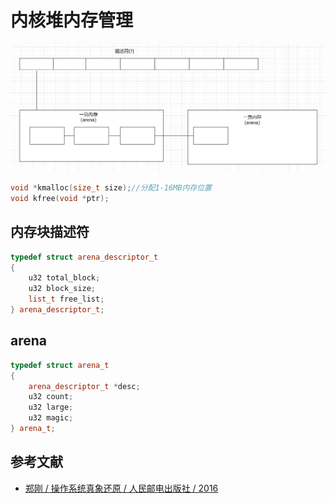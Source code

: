 # 内核堆内存管理

![img](./images/v2-abb353ecba5853e6bdd1adc6a5488f25_720w.png)

```c++
void *kmalloc(size_t size);//分配1-16MB内存位置
void kfree(void *ptr);
```

## 内存块描述符

```c++
typedef struct arena_descriptor_t
{
    u32 total_block;
    u32 block_size;
    list_t free_list;
} arena_descriptor_t;
```

## arena

```c++
typedef struct arena_t
{
    arena_descriptor_t *desc;
    u32 count;
    u32 large;
    u32 magic;
} arena_t;
```

## 参考文献

- [郑刚 / 操作系统真象还原 / 人民邮电出版社 / 2016](https://book.douban.com/subject/26745156/)

